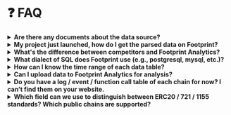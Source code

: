 # ❓ FAQ

<details>

<summary><strong>Are there any documents about the data source?</strong></summary>

There are 3 data sources:

1. On-chain data (DeFi, NFTs, GameFi and etc.)
2. Off-chain data (i.e some token prices come from the Coingecko API)
3. Data uploaded by community

For more check out [data.md](data.md "mention")

</details>

<details>

<summary><strong>My project just launched, how do I get the parsed data on Footprint?</strong></summary>

If your project is on one of our launched chains, you can submit your contract address to us for parsing via [https://www.notion.so/Contract-Addresses-7989b1592ad24011a508ce3db601bb32](https://www.notion.so/Contract-Addresses-7989b1592ad24011a508ce3db601bb32)

</details>

<details>

<summary><strong>What's the difference between competitors and Footprint Analytics?</strong></summary>

1. No code experience, users can easily analyse the data on the chain without writing SQL
2. Cross-chain analysis supported
3. Combination of on-chain and off-chain data analysis supported
4. Ability to upload own data
5. Semantic data, and users can quickly understand the complex data on the chain.

</details>

<details>

<summary><strong>What dialect of SQL does Footprint use (e.g., postgresql, mysql, etc.)?</strong></summary>

For fast querying, we use Doris (an OLAP DB), which supports the American National Standards Institute (ANSI).

</details>

<details>

<summary><strong>How can I know the time range of each data table?</strong></summary>

You can open the[ Footprint Datasets & Data Dictionary](https://www.footprint.network/@Footprint/Footprint-Datasets-Data-Dictionary) dashboard and see the 'Time Period'and 'Table Description' for each data table. You can click on the hyperlink for each data table to see the details.

</details>

<details>

<summary><strong>Can I upload data to Footprint Analytics for analysis?</strong></summary>

Yes. Footprint Analytics supports 2 ways to upload your data and cross-analyse it with existing data.

1. Using a CSV or Excel file (see [more](https://www.footprint.network/chart/custom-upload))
2. Using API upload (see [api.md](api.md "mention"))

</details>

<details>

<summary><strong>Do you have a log / event / function call table of each chain for now? I can’t find them on your website.</strong></summary>

We do have these data tables, but the amount of raw data is too large and not yet available to the public. If you need to use them, you can join [our Discord community](https://discord.gg/3HYaR6USM7) and contact the administrator to get access to them.

</details>

<details>

<summary><strong>Which field can we use to distinguish between ERC20 / 721 / 1155 standards? Which public chains are supported?</strong></summary>

We don't currently distinguish between ERC20 / 721 / 1155, we are already working on it.

</details>
